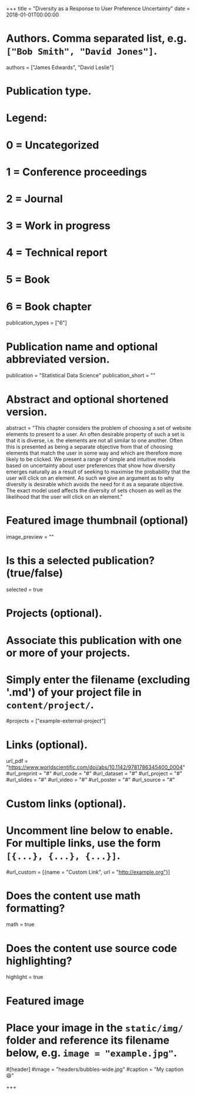 +++
title = "Diversity as a Response to User Preference Uncertainty"
date = 2018-01-01T00:00:00

# Authors. Comma separated list, e.g. `["Bob Smith", "David Jones"]`.
authors = ["James Edwards", "David Leslie"]

# Publication type.
# Legend:
# 0 = Uncategorized
# 1 = Conference proceedings
# 2 = Journal
# 3 = Work in progress
# 4 = Technical report
# 5 = Book
# 6 = Book chapter
publication_types = ["6"]

# Publication name and optional abbreviated version.
publication = "Statistical Data Science"
publication_short = ""

# Abstract and optional shortened version.
abstract = "This chapter considers the problem of choosing a set of website elements to present to a user. An often desirable property of such a set is that it is diverse, i.e. the elements are not all similar to one another. Often this is presented as being a separate objective from that of choosing elements that match the user in some way and which are therefore more likely to be clicked. We present a range of simple and intuitive models based on uncertainty about user preferences that show how diversity emerges naturally as a result of seeking to maximise the probability that the user will click on an element. As such we give an argument as to why diversity is desirable which avoids the need for it as a separate objective. The exact model used affects the diversity of sets chosen as well as the likelihood that the user will click on an element."

# Featured image thumbnail (optional)
image_preview = ""

# Is this a selected publication? (true/false)
selected = true

# Projects (optional).
#   Associate this publication with one or more of your projects.
#   Simply enter the filename (excluding '.md') of your project file in `content/project/`.
#projects = ["example-external-project"]

# Links (optional).
url_pdf = "https://www.worldscientific.com/doi/abs/10.1142/9781786345400_0004"
#url_preprint = "#"
#url_code = "#"
#url_dataset = "#"
#url_project = "#"
#url_slides = "#"
#url_video = "#"
#url_poster = "#"
#url_source = "#"

# Custom links (optional).
#   Uncomment line below to enable. For multiple links, use the form `[{...}, {...}, {...}]`.
#url_custom = [{name = "Custom Link", url = "http://example.org"}]

# Does the content use math formatting?
math = true

# Does the content use source code highlighting?
highlight = true

# Featured image
# Place your image in the `static/img/` folder and reference its filename below, e.g. `image = "example.jpg"`.
#[header]
#image = "headers/bubbles-wide.jpg"
#caption = "My caption :smile:"

+++

